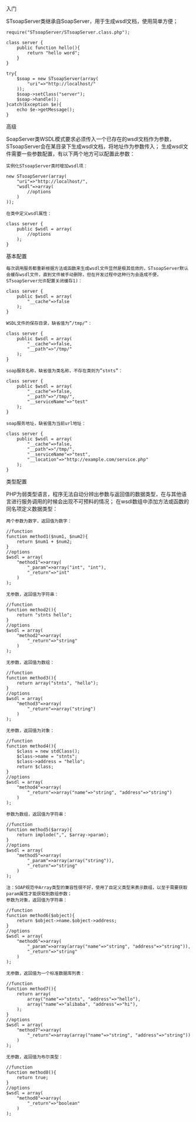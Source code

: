 入门

STsoapServer类继承自SoapServer，用于生成wsdl文档，使用简单方便；

    require("STsoapServer/STsoapServer.class.php");
     
    class server {
        public function hello(){
            return "hello word";
        }
    }
     
    try{
        $soap = new STsoapServer(array(
            "uri"=>"http://localhost/"
        ));
        $soap->setClass("server");
        $soap->handle();
    }catch(Exception $e){
        echo $e->getMessage();
    }

高级

SoapServer类WSDL模式要求必须传入一个已存在的wsdl文档作为参数，STsoapServer会在某目录下生成wsdl文档，将地址作为参数传入；
生成wsdl文件需要一些参数配置，有以下两个地方可以配置此参数：

    实例化STsoapServer类时增加wsdl项：

    new STsoapServer(array(
        "uri"=>"http://localhost/",
        "wsdl"=>array(
            //options
        )
    ));

    在类中定义wsdl属性：

    class server {
        public $wsdl = array(
            //options
        );
    }

基本配置

    每次调用服务都重新根据方法或函数来生成wsdl文件显然是极其低效的，STsoapServer默认会缓存wsdl文件，直到文件被手动删除，但在开发过程中这种行为会造成不便，STsoapServer允许配置关闭缓存1)：

    class server {
        public $wsdl = array(
            "__cache"=>false
        );
    }

    WSDL文件的保存目录，缺省值为”/tmp/“：

    class server {
        public $wsdl = array(
            "__cache"=>false,
            "__path"=>"/tmp/"
        );
    }

    soap服务名称，缺省值为类名称，不存在类则为”stnts”：

    class server {
        public $wsdl = array(
            "__cache"=>false,
            "__path"=>"/tmp/",
            "__serviceName"=>"test"
        );
    }

    soap服务地址，缺省值为当前url地址：

    class server {
        public $wsdl = array(
            "__cache"=>false,
            "__path"=>"/tmp/",
            "__serviceName"=>"test",
            "__location"=>"http://example.com/service.php"
        );
    }

类型配置

PHP为弱类型语言，程序无法自动分辨出参数与返回值的数据类型，在与其他语言进行服务调用的时候会出现不可预料的情况；
在wsdl数组中添加方法或函数的同名项定义数据类型：

    两个参数为数字，返回值为数字：

    //function
    function method1($num1, $num2){
        return $num1 + $num2;
    }
    //options
    $wsdl = array(
        "method1"=>array(
            "_param"=>array("int", "int"),
            "_return"=>"int"
        )
    );

    无参数，返回值为字符串：

    //function
    function method2(){
        return "stnts hello";
    }
    //options
    $wsdl = array(
        "method2"=>array(
            "_return"=>"string"
        )
    );

    无参数，返回值为数组：

    //function
    function method3(){
        return array("stnts", "hello");
    }
    //options
    $wsdl = array(
        "method3"=>array(
            "_return"=>array("string")
        )
    );

    无参数，返回值为对象：

    //function
    function method4(){
        $class = new stdClass();
        $class->name = "stnts";
        $class->address = "hello";
        return $class;
    }
    //options
    $wsdl = array(
        "method4"=>array(
            "_return"=>array("name"=>"string", "address"=>"string")
        )
    );

    参数为数组，返回值为字符串：

    //function
    function method5($array){
        return implode(",", $array->param);
    }
    //options
    $wsdl = array(
        "method5"=>array(
            "_param"=>array(array("string")),
            "_return"=>"string"
        )
    );

    注：SOAP规范中Array类型的兼容性很不好，使用了自定义类型来表示数组，以至于需要获取param属性才能获取到数组参数；
    参数为对象，返回值为字符串：

    //function
    function method6($object){
        return $object->name.$object->address;
    }
    //options
    $wsdl = array(
        "method6"=>array(
            "_param"=>array(array("name"=>"string", "address"=>"string")),
            "_return"=>"string"
        )
    );

    无参数，返回值为一个标准数据库列表：

    //function
    function method7(){
        return array(
            array("name"=>"stnts", "address"=>"hello"),
            array("name"=>"alibaba", "address"=>"hi"),
        );
    }
    //options
    $wsdl = array(
        "method7"=>array(
            "_return"=>array(array("name"=>"string", "address"=>"string"))
        )
    );

    无参数，返回值为布尔类型：

    //function
    function method8(){
        return true;
    }
    //options
    $wsdl = array(
        "method8"=>array(
            "_return"=>"boolean"
        )
    );


